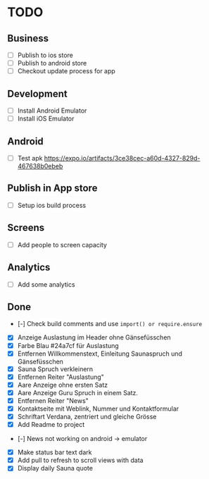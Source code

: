 # TODO

## Business

- [ ] Publish to ios store
- [ ] Publish to android store
- [ ] Checkout update process for app

## Development

- [ ] Install Android Emulator
- [ ] Install iOS Emulator

## Android

- [ ] Test apk https://expo.io/artifacts/3ce38cec-a60d-4327-829d-467638b0ebeb

## Publish in App store

- [ ] Setup ios build process

## Screens

- [ ] Add people to screen capacity

## Analytics

- [ ] Add some analytics

## Done

- [-] Check build comments and use `import() or require.ensure`
- [x] Anzeige Auslastung im Header ohne Gänsefüsschen
- [x] Farbe Blau #24a7cf für Auslastung
- [x] Entfernen Willkommenstext, Einleitung Saunaspruch und Gänsefüsschen
- [x] Sauna Spruch verkleinern
- [x] Entfernen Reiter "Auslastung"
- [x] Aare Anzeige ohne ersten Satz
- [x] Aare Anzeige Guru Spruch in einem Satz.
- [x] Entfernen Reiter "News"
- [x] Kontaktseite mit Weblink, Nummer und Kontaktformular
- [x] Schriftart Verdana, zentriert und gleiche Grösse
- [x] Add Readme to project
- [-] News not working on android -> emulator
- [x] Make status bar text dark
- [x] Add pull to refresh to scroll views with data
- [x] Display daily Sauna quote
